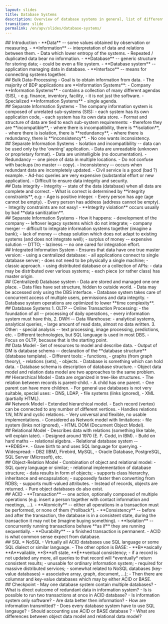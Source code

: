 ```yaml
---
layout: slides
title: Database Systems
description: Overview of database systems in general, list of different types of database systems.
transition: slide
permalink: /en/apv/slides/database-systems/
---
```


<section markdown='1'>
## Introduction 
- **Data** -- some values obtained by observation or measuring.
- **Information** -- interpretation of data and relations between them.
    - Data which lower entropy of the systems.
    - Repeated / duplicated data bear no information.
- **Database** -- generic structure for storing data;
    - could be even a file system.
- **Database system** -- application managing data in database.
- **Interface** -- means for connecting systems together.
</section>

<section markdown='1'>
## Bulk Data-Processing 
- Goal is to obtain information from data.
- The majority of BDP applications are **Information Systems**:
    - Company **Information Systems**
        - contains a collection of many different agendas (SIS),
        - e.g. finance, inventory, facility,
        - it is not just the software.
    - Specialized **Information Systems**
        - single agenda.
</section>

<section markdown='1'>
## Separate Information Systems
- The company information system is composed of unrelated sub-systems (SIS):
    - each system has its own application code,
    - each system has its own data store.
- Format and structure of data are tied to each sub-system requirements:
    - therefore they are **incompatible**,
    - where there is incompatibility, there is **isolation**,
    - where there is isolation, there is **redundancy**,
    - where there is redundancy, there is **inconsistency**.
- No one wants inconsistency.
</section>

<section markdown='1'>
## Separate Information Systems
- Isolation and incompatibility -- data can be used only by the 'owning' application.
    - Data are unreadable (unknown or proprietary format).
    - Data are unintelligible (no documentation).
- Redundancy -- one piece of data in multiple locations.
    - Do not confuse with backups (no master -- copy).
- Inconsistency -- occurs when redundant data are incompletely updated.
    - Civil service is a good (bad ?) example.
- Ad-hoc queries are very expensive (substantial effort or new application).
- Difficult to ensure data integrity and security.
</section>

<section markdown='1'>
## Data integrity
- Integrity -- state of the data (database) when all data are complete and correct.
- What is correct is determined by **integrity constraints**, e.g: 
    - Age is positive integer.
    - Every person has age (age cannot be empty).
    - Every person has address (address cannot be empty).
- Integrity constraints are not easy!
- **Integrity violation** occurs usually by bad **data sanitization**.
</section>

<section markdown='1'>
## Separate Information Systems
- How it happens:
    - development of the company -- leftover legacy systems which do not integrate;
    - company merger -- difficult to integrate information systems together (imagine a bank);
    - lack of money -- cheap solution which does not adapt to existing systems (and does not integrate well); 
    - surplus of money -- expensive solution -- DTTO;
    - laziness -- no one cared for integration effort.
</section>

<section markdown='1'>
## Integrated Information System
- Ensures that data have one true master version:
    - using a centralized database: 
        - all applications connect to single database server; 
        - does not need to be physically a single machine;
        - classic approach.
    - using distributed database or a collection of APIs:
        - data may be distributed over various systems;
        - each piece (or rather class) has master origin.
</section>

<section markdown='1'>
## (Centralized) Database system 
- Data are stored and managed one one place.
- Data files have set structure, hidden to outside world.
- Data may be accessed only using the DBS interface.
- Database system takes care of concurrent access of multiple users, permissions and data integrity.
- Database system operations are optimized to lower **time complexity**.
</section>

<section markdown='1'>
## Database Systems
1. OLTP -- Online Transaction Processing:
    - the foundation of all -- processing of daily operations,
    - every information system must have this,
2. DWH -- Data Warehouse:
    - analytical systems, analytical queries,
    - large amount of read data, almost no data written.
3. Other:
    - special analysis -- text processing, image processing, predictions, etc.
- Different technologies, but SQL language is used in most DBS. 
- Focus on OLTP, because that is the starting point.
</section>

<section markdown='1'>
## Data Model
- Set of resources to model and describe data. 
- Output of DM is database schema -- declaration of the **database structure** (database template).
- Different tools:
    - functions,
    - graphs (from graph theory),
    - relations (sets),
    - objects.
- Database is something which can hold data.
- Database schema is description of database structure.
- Object data model and relation data model are two approaches to the same problem.

</section>

<section markdown='1'>
## Hierarchical Model
- Data are organized in tree-like structures.
- The relation between records is parent-child.
- A child has one parent.
- One parent can have more children.
- For general use databases is not very suitable, special uses:
    - DNS, LDAP,
    - file systems (links ignored),
    - XML (partially HTML).
</section>

<section markdown='1'>
## Network Model
- Extended hierarchical model.
- Each record (vertex) can be connected to any number of different vertices.
- Handles relations 1:N, M:N and cyclic relations.
- Very universal and flexible, no usable implementations.
- Considered as Network model with limitations: 
    - file system (links not ignored),
    - HTML DOM (Document Object Model).
</section>

<section markdown='1'>
## Relational Model
- Describes data with relations (something like table, will explain later).
- Designed around 1970 (E. F. Codd, in IBM).
- Build on hard maths -- relational algebra.
- Relational database system -- **RDBS**.
- Gave birth to and uses SQL language for querying.
- Widespread:
    - DB2 (IBM), Firebird, MySQL,
    - Oracle Database, PostgreSQL, SQL Server (Microsoft), etc.
</section>

<section markdown='1'>
## Object-Relation Model
- Combination of object and relational model:
    - SQL query language or similar;
    - relational implementation of database structure;
    - data results in form of objects;
    - supports class hierarchy, inheritance and encapsulation;
    - supposedly faster then converting from RDBS;
    - supports multi-valued attributes.
- Instead of records, objects are returned.
- Pure object databases do also exist.

</section>

<section markdown='1'>
## ACID
- **Transaction** -- one action, optionally composed of multiple operations
(e.g. insert a person together with contact information and meetings, …).
- **Atomicity** -- either all operations in a transaction must be performed,
or none of them (*rollback*).
- **Consistency** -- before and after the transaction, the database is in 
a consistent state, during the transaction it may not be (imagine buying something).
- **Isolation** -- concurrently running transactions behave **as if** they 
are running sequentially.
- **Durability** -- a finished transaction is permanent.
- ACID is what common sense expect from database.
</section>

<section markdown='1'>
## SQL × NoSQL
- Virtually all ACID databases use SQL language or some SQL dialect or similar language.
- The other option is BASE:
    - **B**asically **A**vailable, **S**oft state, **E**ventual consistency;
    - if a record is not updated any more, all queries to that record will
    *eventually* return consistent results;
    - unusable for ordinary information system;
    - required for massive distributed services;
    - somewhat related to NoSQL databases (key-value databases) = associative array, graph, document, …);
- Then there are columnar and key-value databases which may by either ACID or BASE.

</section>

<section markdown='1'>
## Checkpoint
- May one database system contain multiple databases?
- What is direct outcome of redundant data in information system?
- Is is possible to run two transactions at once in ACID database?
- Is information system only software?
- Are data better then information?
- How are information transmitted?
- Does every database system have to use SQL langauge?
- Should accounting use ACID or BASE database ?
- What are differences between object data model and relational data model? 
</section>
